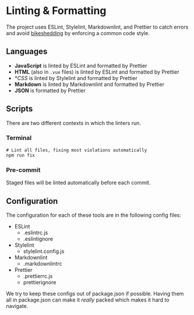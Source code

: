 # Linting & Formatting

The project uses ESLint, Stylelint, Markdownlint, and Prettier to catch errors and avoid [bikeshedding](https://whatis.techtarget.com/definition/Parkinsons-law-of-triviality-bikeshedding) by enforcing a common code style.

## Languages

* **JavaScript** is linted by ESLint and formatted by Prettier
* **HTML** (also in `.vue` files) is linted by ESLint and formatted by Prettier
* **CSS* is linted by Stylelint and formatted by Prettier
* **Markdown** is linted by Markdownlint and formatted by Prettier
* **JSON** is formatted by Prettier

## Scripts

There are two different contexts in which the linters run.

### Terminal

```
# Lint all files, fixing most violations automatically
npm run fix
```

### Pre-commit

Staged files will be linted automatically before each commit.

## Configuration

The configuration for each of these tools are in the following config files:

* ESLint
  * .eslintrc.js
  * .eslintignore
* Stylelint
  * stylelint.config.js
* Markdownlint
  * .markdownlintrc
* Prettier
  * .prettierrc.js
  * prettierignore

We try to keep these configs out of package.json if possible. Having them all in package.json can make it _really_ packed which makes it hard to navigate.
